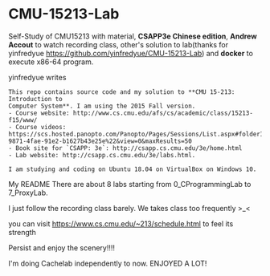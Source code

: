 # CMU-15213-Lab
Self-Study of CMU15213 with material, **CSAPP3e Chinese edition**, **Andrew Accout** to watch recording class, other's solution to lab(thanks for yinfredyue https://github.com/yinfredyue/CMU-15213-Lab) and **docker** to execute x86-64
program.

yinfredyue writes
```
This repo contains source code and my solution to **CMU 15-213: Introduction to
Computer System**. I am using the 2015 Fall version.  
- Course website: http://www.cs.cmu.edu/afs/cs/academic/class/15213-f15/www/  
- Course videos: https://scs.hosted.panopto.com/Panopto/Pages/Sessions/List.aspx#folderID=%22b96d90ae-9871-4fae-91e2-b1627b43e25e%22&view=0&maxResults=50
- Book site for `CSAPP: 3e`: http://csapp.cs.cmu.edu/3e/home.html
- Lab website: http://csapp.cs.cmu.edu/3e/labs.html.

I am studying and coding on Ubuntu 18.04 on VirtualBox on Windows 10.
```

My README
There are about 8 labs starting from 0_CProgrammingLab to 7_ProxyLab.

I just follow the recording class barely. We takes class too frequently >_<

you can visit https://www.cs.cmu.edu/~213/schedule.html to feel its strength

Persist and enjoy the scenery!!!!

I'm doing Cachelab independently to now. ENJOYED A LOT!


